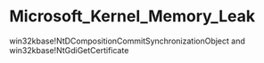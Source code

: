 # Microsoft_Kernel_Memory_Leak
 win32kbase!NtDCompositionCommitSynchronizationObject and win32kbase!NtGdiGetCertificate
